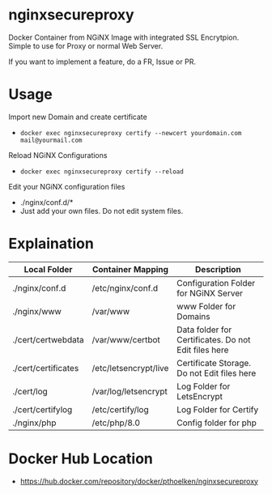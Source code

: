 # nginxsecureproxy
Docker Container from NGiNX Image with integrated SSL Encrytpion. Simple to use for Proxy or normal Web Server.

If you want to implement a feature, do a FR, Issue or PR. 
# Usage
Import new Domain and create certificate
- `docker exec nginxsecureproxy certify --newcert yourdomain.com mail@yourmail.com`

Reload NGiNX Configurations
- `docker exec nginxsecureproxy certify --reload`

Edit your NGiNX configuration files
- ./nginx/conf.d/*
- Just add your own files. Do not edit system files.

# Explaination

| Local Folder      | Container Mapping | Description |
| ----------- | ----------- | ----------- |
| ./nginx/conf.d      | /etc/nginx/conf.d       | Configuration Folder for NGiNX Server      |
| ./nginx/www   | /var/www        | www Folder for Domains        |
| ./cert/certwebdata   | /var/www/certbot        | Data folder for Certificates. Do not Edit files here        |
| ./cert/certificates   | /etc/letsencrypt/live        | Certificate Storage. Do not Edit files here        |
| ./cert/log   | /var/log/letsencrypt        | Log Folder for LetsEncrypt        |
| ./cert/certifylog   | /etc/certify/log        | Log Folder for Certify        |
| ./nginx/php | /etc/php/8.0 | Config folder for php |

# Docker Hub Location
- https://hub.docker.com/repository/docker/pthoelken/nginxsecureproxy
